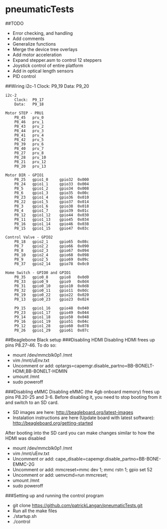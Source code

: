 pneumaticTests
==============

##TODO
- Error checking, and handling
- Add comments
- Generalize functions
- Merge the device tree overlays
- Add motor acceleration
- Expand stepper.asm to control 12 steppers
- Joystick control of entire platform
- Add in optical length sensors
- PID control


##Wiring
	i2c-1
		Clock:	P9_19
		Data:	P9_20

	i2c-2
		Clock:	P9_17
		Data:	P9_18

	Motor STEP - PRU1
		P8_45	pru_0
		P8_46	pru_1
		P8_43	pru_2
		P8_44	pru_3
		P8_41	pru_4
		P8_42	pru_5
		P8_39	pru_6
		P8_40	pru_7
		P8_27	pru_8
		P8_28	pru_10
		P8_21	pru_12
		P8_20	pru_13

	Motor DIR - GPIO1
		P8_25	gpio1_0		gpio32	0x000
		P8_24	gpio1_1		gpio33	0x004
		P8_5	gpio1_2		gpio34	0x008
		P8_6	gpio1_3		gpio35	0x00c
		P8_23	gpio1_4		gpio36	0x010
		P8_22	gpio1_5		gpio37	0x014
		P8_3	gpio1_6		gpio38	0x018
		P8_4	gpio1_7		gpio39	0x01c
		P8_12	gpio1_12	gpio44	0x030
		P8_11	gpio1_13	gpio45	0x034
		P8_16	gpio1_14	gpio46	0x038
		P8_15	gpio1_15	gpio47	0x03c

	Control Valve - GPIO2
		P8_18	gpio2_1		gpio65	0x08c
		P8_7	gpio2_2		gpio66	0x090
		P8_8	gpio2_3		gpio67	0x094
		P8_10	gpio2_4		gpio68	0x098
		P8_9	gpio2_5		gpio69	0x09c
		P8_37	gpio2_14	gpio78	0x0c0

	Home Switch - GPIO0 and GPIO1
		P8_35	gpio0_8		gpio8	0x0d0
		P8_33	gpio0_9		gpio9	0x0d4
		P8_31	gpio0_10	gpio10	0x0d8
		P8_32	gpio0_11	gpio11	0x0dc
		P8_19	gpio0_22	gpio22	0x020
		P8_13	gpio0_23	gpio23	0x024

		P9_15	gpio1_16	gpio48	0x040
		P9_23	gpio1_17	gpio49	0x044
		P9_14	gpio1_18	gpio50	0x048
		P9_16	gpio1_19	gpio51	0x04c
		P9_12	gpio1_28	gpio60	0x078
		P8_26	gpio1_29	gpio61	0x07c


##Beaglebone Black setup
###Disabling HDMI
Disabling HDMI frees up pins P8.27-46.  To do so:
- mount /dev/mmcblk0p1  /mnt
- vim /mnt/uEnv.txt
- Uncomment or add: optargs=capemgr.disable_partno=BB-BONELT-HDMI,BB-BONELT-HDMIN
- umount /mnt
- sudo poweroff

###Disabling eMMC
Disabling eMMC (the 4gb onboard memory) frees up pins P8.20-25 and 3-6.  Before disabling it, you need to stop booting from it and switch to an SD card.
- SD images are here: http://beagleboard.org/latest-images
- Instalation instructions are here (Update board with latest software): http://beagleboard.org/getting-started

After booting into the SD card you can make changes similar to how the HDMI was disabled
- mount /dev/mmcblk0p1  /mnt
- vim /mnt/uEnv.txt
- Uncomment or add: cape_disable=capemgr.disable_partno=BB-BONE-EMMC-2G
- Uncomment or add: mmcreset=mmc dev 1; mmc rstn 1; gpio set 52
- Uncomment or add: uenvcmd=run mmcreset;
- umount /mnt
- sudo poweroff

###Setting up and running the control program
- git clone https://github.com/patrickLangan/pneumaticTests.git
- Run all the make files
- ./startup.sh
- ./control


